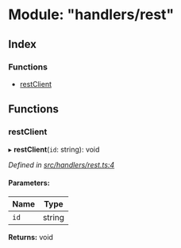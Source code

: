 # Module: "handlers/rest"

## Index

### Functions

* [restClient](_handlers_rest_.md#restclient)

## Functions

### restClient

▸ **restClient**(`id`: string): void

*Defined in [src/handlers/rest.ts:4](https://github.com/ourcord/ourcord/blob/175a597/src/handlers/rest.ts#L4)*

#### Parameters:

Name | Type |
------ | ------ |
`id` | string |

**Returns:** void
